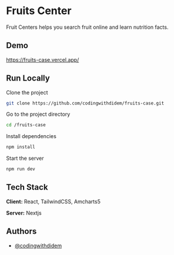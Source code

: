 # Fruits Center

Fruit Centers helps you search fruit online and learn nutrition facts.

## Demo

https://fruits-case.vercel.app/

## Run Locally

Clone the project

```bash
git clone https://github.com/codingwithdidem/fruits-case.git
```

Go to the project directory

```bash
cd /fruits-case
```

Install dependencies

```bash
npm install
```

Start the server

```bash
npm run dev
```

## Tech Stack

**Client:** React, TailwindCSS, Amcharts5

**Server:** Nextjs

## Authors

- [@codingwithdidem](https://www.github.com/codingwithdidem)
